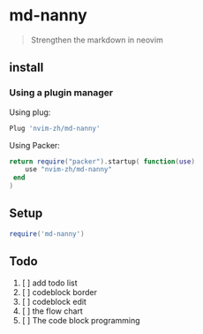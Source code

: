 # md-nanny
> Strengthen the markdown in neovim
## install
### Using a plugin manager

Using plug:
```lua
Plug 'nvim-zh/md-nanny'
```

Using Packer:
```lua
return require("packer").startup( function(use)
 	use "nvim-zh/md-nanny"
 end
)
``` 

## Setup

```lua
require('md-nanny')
```


## Todo
  1. [  ] add todo list
  2. [  ] codeblock border
  3. [  ] codeblock edit
  4. [  ] the flow chart
  5. [  ] The code block programming
